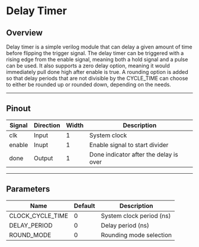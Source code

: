 # Delay Timer

## Overview
Delay timer is a simple verilog module that can delay a given amount of time before flipping the trigger signal. The delay timer can be triggered with a rising edge from the enable signal, meaning both a hold signal and a pulse can be used. It also supports a zero delay option, meaning it would immediately pull done high after enable is true. A rounding option is added so that delay periods that are not divisible by the CYCLE_TIME can choose to either be rounded up or rounded down, depending on the needs.

---

## Pinout

| Signal     | Direction | Width | Description                             |
|------------|-----------|-------|-----------------------------------------|
| clk        | Input     | 1     | System clock                            |
| enable     | Inupt     | 1     | Enable signal to start divider          |
| done       | Output    | 1     | Done indicator after the delay is over  |

---

## Parameters
| Name             | Default | Description              |
|------------------|---------|--------------------------|
| CLOCK_CYCLE_TIME | 0       | System clock period (ns) |
| DELAY_PERIOD     | 0       | Delay period (ns)        |
| ROUND_MODE       | 0       | Rounding mode selection  |
